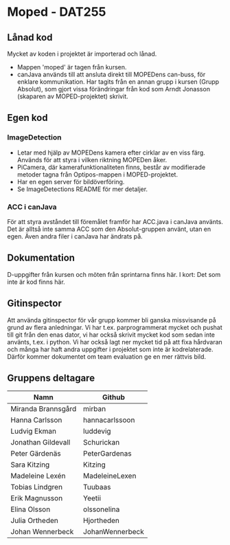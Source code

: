 # Moped - DAT255


## Lånad kod
Mycket av koden i projektet är importerad och lånad. 
- Mappen 'moped' är tagen från kursen. 
- canJava används till att ansluta direkt till MOPEDens can-buss, för enklare kommunikation. Har tagits från en annan grupp i kursen (Grupp Absolut), som gjort vissa förändringar från kod som Arndt Jonasson (skaparen av MOPED-projektet) skrivit.


## Egen kod
### ImageDetection
- Letar med hjälp av MOPEDens kamera efter cirklar av en viss färg. Används för att styra i vilken riktning MOPEDen åker. 
- PiCamera, där kamerafunktionaliteten finns, består av modifierade metoder tagna från Optipos-mappen i MOPED-projektet.
- Har en egen server för bildöverföring. 
- Se ImageDetections README för mer detaljer. 

### ACC i canJava
För att styra avståndet till föremålet framför har ACC.java i canJava använts. Det är alltså inte samma ACC som den Absolut-gruppen använt, utan en egen. Även andra filer i canJava har ändrats på.

## Dokumentation
D-uppgifter från kursen och möten från sprintarna finns här. I kort: Det som inte är kod finns här. 

## Gitinspector
Att använda gitinspector för vår grupp kommer bli ganska missvisande på grund av flera anledningar. Vi har t.ex. parprogrammerat mycket och pushat till git från den enas dator, vi har också skrivit mycket kod som sedan inte använts, t.ex. i python. Vi har också lagt ner mycket tid på att fixa hårdvaran och många har haft andra uppgifter i projektet som inte är kodrelaterade. Därför kommer dokumentet om team evaluation ge en mer rättvis bild.


## Gruppens deltagare

| Namn               |  Github            |
|--------------------|--------------------|
| Miranda Brannsgård |  mirban            |
| Hanna Carlsson     |  hannacarlssoon    |
| Ludvig Ekman       |  luddevig          |
| Jonathan Gildevall |  Schurickan        |
| Peter Gärdenäs     |  PeterGardenas     |
| Sara Kitzing       |  Kitzing           |
| Madeleine Lexén    |  MadeleineLexen    |
| Tobias Lindgren    |  Tuubaas           |
| Erik Magnusson     |  Yeetii            |
| Elina Olsson       |  olssonelina       |
| Julia Ortheden     |  Hjortheden        |
| Johan Wennerbeck   |  JohanWennerbeck   |
